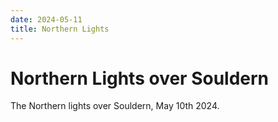 ```yaml
---
date: 2024-05-11
title: Northern Lights
---
```


# Northern Lights over Souldern



<div id="nlights2024"></div>
<script src="/home/gallery/nlights2024.js"></script>
<script src="/home/gallery/galleries.js"></script>
<script>
  document.getElementById("nlights2024").style.height="30em";
</script>


The Northern lights over Souldern, May 10th 2024.
